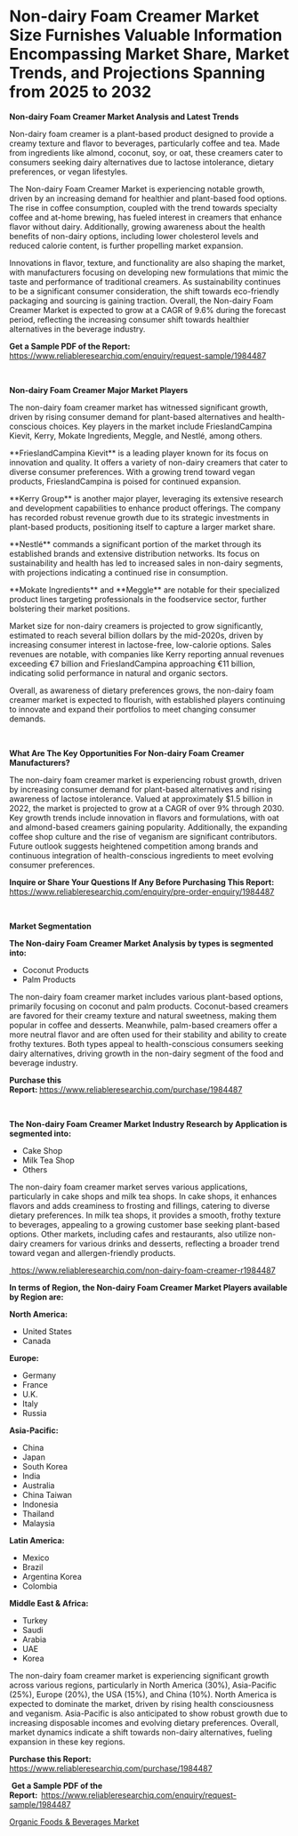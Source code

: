 <p><h1>Non-dairy Foam Creamer Market Size Furnishes Valuable Information Encompassing Market Share, Market Trends, and Projections Spanning from 2025 to 2032</h1></p><p><strong>Non-dairy Foam Creamer Market Analysis and Latest Trends</strong></p>
<p><p>Non-dairy foam creamer is a plant-based product designed to provide a creamy texture and flavor to beverages, particularly coffee and tea. Made from ingredients like almond, coconut, soy, or oat, these creamers cater to consumers seeking dairy alternatives due to lactose intolerance, dietary preferences, or vegan lifestyles. </p><p>The Non-dairy Foam Creamer Market is experiencing notable growth, driven by an increasing demand for healthier and plant-based food options. The rise in coffee consumption, coupled with the trend towards specialty coffee and at-home brewing, has fueled interest in creamers that enhance flavor without dairy. Additionally, growing awareness about the health benefits of non-dairy options, including lower cholesterol levels and reduced calorie content, is further propelling market expansion.</p><p>Innovations in flavor, texture, and functionality are also shaping the market, with manufacturers focusing on developing new formulations that mimic the taste and performance of traditional creamers. As sustainability continues to be a significant consumer consideration, the shift towards eco-friendly packaging and sourcing is gaining traction. Overall, the Non-dairy Foam Creamer Market is expected to grow at a CAGR of 9.6% during the forecast period, reflecting the increasing consumer shift towards healthier alternatives in the beverage industry.</p></p>
<p><strong>Get a Sample PDF of the Report:&nbsp;</strong> <a href="https://www.reliableresearchiq.com/enquiry/request-sample/1984487?utm_campaign=2783&utm_medium=2&utm_source=Github&utm_content=ia&utm_term=07042025&utm_id=non-dairy-foam-creamer">https://www.reliableresearchiq.com/enquiry/request-sample/1984487</a></p>
<p>&nbsp;</p>
<p><strong>Non-dairy Foam Creamer Major Market Players</strong></p>
<p><p>The non-dairy foam creamer market has witnessed significant growth, driven by rising consumer demand for plant-based alternatives and health-conscious choices. Key players in the market include FrieslandCampina Kievit, Kerry, Mokate Ingredients, Meggle, and Nestlé, among others.</p><p>**FrieslandCampina Kievit** is a leading player known for its focus on innovation and quality. It offers a variety of non-dairy creamers that cater to diverse consumer preferences. With a growing trend toward vegan products, FrieslandCampina is poised for continued expansion.</p><p>**Kerry Group** is another major player, leveraging its extensive research and development capabilities to enhance product offerings. The company has recorded robust revenue growth due to its strategic investments in plant-based products, positioning itself to capture a larger market share.</p><p>**Nestlé** commands a significant portion of the market through its established brands and extensive distribution networks. Its focus on sustainability and health has led to increased sales in non-dairy segments, with projections indicating a continued rise in consumption.</p><p>**Mokate Ingredients** and **Meggle** are notable for their specialized product lines targeting professionals in the foodservice sector, further bolstering their market positions.</p><p>Market size for non-dairy creamers is projected to grow significantly, estimated to reach several billion dollars by the mid-2020s, driven by increasing consumer interest in lactose-free, low-calorie options. Sales revenues are notable, with companies like Kerry reporting annual revenues exceeding €7 billion and FrieslandCampina approaching €11 billion, indicating solid performance in natural and organic sectors.</p><p>Overall, as awareness of dietary preferences grows, the non-dairy foam creamer market is expected to flourish, with established players continuing to innovate and expand their portfolios to meet changing consumer demands.</p></p>
<p>&nbsp;</p>
<p><strong>What Are The Key Opportunities For Non-dairy Foam Creamer Manufacturers?</strong></p>
<p><p>The non-dairy foam creamer market is experiencing robust growth, driven by increasing consumer demand for plant-based alternatives and rising awareness of lactose intolerance. Valued at approximately $1.5 billion in 2022, the market is projected to grow at a CAGR of over 9% through 2030. Key growth trends include innovation in flavors and formulations, with oat and almond-based creamers gaining popularity. Additionally, the expanding coffee shop culture and the rise of veganism are significant contributors. Future outlook suggests heightened competition among brands and continuous integration of health-conscious ingredients to meet evolving consumer preferences.</p></p>
<p><strong>Inquire or Share Your Questions If Any Before Purchasing This Report:</strong> <a href="https://www.reliableresearchiq.com/enquiry/pre-order-enquiry/1984487?utm_campaign=2783&utm_medium=2&utm_source=Github&utm_content=ia&utm_term=07042025&utm_id=non-dairy-foam-creamer">https://www.reliableresearchiq.com/enquiry/pre-order-enquiry/1984487</a></p>
<p>&nbsp;</p>
<p><strong>Market Segmentation</strong></p>
<p><strong>The Non-dairy Foam Creamer Market Analysis by types is segmented into:</strong></p>
<p><ul><li>Coconut Products</li><li>Palm Products</li></ul></p>
<p><p>The non-dairy foam creamer market includes various plant-based options, primarily focusing on coconut and palm products. Coconut-based creamers are favored for their creamy texture and natural sweetness, making them popular in coffee and desserts. Meanwhile, palm-based creamers offer a more neutral flavor and are often used for their stability and ability to create frothy textures. Both types appeal to health-conscious consumers seeking dairy alternatives, driving growth in the non-dairy segment of the food and beverage industry.</p></p>
<p><strong>Purchase this Report:&nbsp;</strong><a href="https://www.reliableresearchiq.com/purchase/1984487?utm_campaign=2783&utm_medium=2&utm_source=Github&utm_content=ia&utm_term=07042025&utm_id=non-dairy-foam-creamer">https://www.reliableresearchiq.com/purchase/1984487</a></p>
<p>&nbsp;</p>
<p><strong>The Non-dairy Foam Creamer Market Industry Research by Application is segmented into:</strong></p>
<p><ul><li>Cake Shop</li><li>Milk Tea Shop</li><li>Others</li></ul></p>
<p><p>The non-dairy foam creamer market serves various applications, particularly in cake shops and milk tea shops. In cake shops, it enhances flavors and adds creaminess to frosting and fillings, catering to diverse dietary preferences. In milk tea shops, it provides a smooth, frothy texture to beverages, appealing to a growing customer base seeking plant-based options. Other markets, including cafes and restaurants, also utilize non-dairy creamers for various drinks and desserts, reflecting a broader trend toward vegan and allergen-friendly products.</p></p>
<p><a href="https://www.reliableresearchiq.com/non-dairy-foam-creamer-r1984487?utm_campaign=2783&utm_medium=2&utm_source=Github&utm_content=ia&utm_term=07042025&utm_id=non-dairy-foam-creamer">&nbsp;https://www.reliableresearchiq.com/non-dairy-foam-creamer-r1984487</a></p>
<p><strong>In terms of Region, the Non-dairy Foam Creamer Market Players available by Region are:</strong></p>
<p>
    <p> <strong> North America: </strong>
        <ul>
            <li>United States</li>
            <li>Canada</li>
        </ul>
        </p> 
    <p> <strong> Europe: </strong>
        <ul>
            <li>Germany</li>
            <li>France</li>
            <li>U.K.</li>
            <li>Italy</li>
            <li>Russia</li>
        </ul>
        </p> 
    <p> <strong> Asia-Pacific: </strong>
        <ul>
            <li>China</li>
            <li>Japan</li>
            <li>South Korea</li>
            <li>India</li>
            <li>Australia</li>
            <li>China Taiwan</li>
            <li>Indonesia</li>
            <li>Thailand</li>
            <li>Malaysia</li>
        </ul>
        </p> 
    <p> <strong> Latin America: </strong>
        <ul>
            <li>Mexico</li>
            <li>Brazil</li>
            <li>Argentina Korea</li>
            <li>Colombia</li>
        </ul>
        </p> 
    <p> <strong> Middle East & Africa: </strong>
        <ul>
            <li>Turkey</li>
            <li>Saudi</li>
            <li>Arabia</li>
            <li>UAE</li>
            <li>Korea</li>
        </ul>
    </p>
    </p>
<p><p>The non-dairy foam creamer market is experiencing significant growth across various regions, particularly in North America (30%), Asia-Pacific (25%), Europe (20%), the USA (15%), and China (10%). North America is expected to dominate the market, driven by rising health consciousness and veganism. Asia-Pacific is also anticipated to show robust growth due to increasing disposable incomes and evolving dietary preferences. Overall, market dynamics indicate a shift towards non-dairy alternatives, fueling expansion in these key regions.</p></p>
<p><strong>Purchase this Report: </strong><a href="https://www.reliableresearchiq.com/purchase/1984487?utm_campaign=2783&utm_medium=2&utm_source=Github&utm_content=ia&utm_term=07042025&utm_id=non-dairy-foam-creamer">https://www.reliableresearchiq.com/purchase/1984487</a></p>
<p>&nbsp;<strong>Get a Sample PDF of the Report:&nbsp;&nbsp;</strong><a href="https://www.reliableresearchiq.com/enquiry/request-sample/1984487?utm_campaign=2783&utm_medium=2&utm_source=Github&utm_content=ia&utm_term=07042025&utm_id=non-dairy-foam-creamer">https://www.reliableresearchiq.com/enquiry/request-sample/1984487</a></p>
<p><strong></strong></p>
<p><p><a href="https://github.com/ngozudapshi/Market-Research-Report-List-1/blob/main/organic-foods-beverages-market.md?utm_campaign=2783&utm_medium=2&utm_source=Github&utm_content=ia&utm_term=07042025&utm_id=non-dairy-foam-creamer">Organic Foods & Beverages Market</a></p></p>